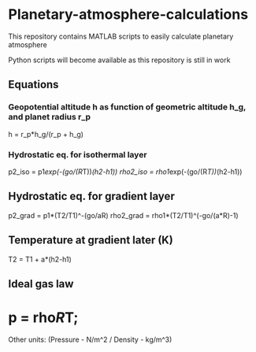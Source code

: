 # Planetary-atmosphere-calculations
 This repository contains MATLAB scripts to easily calculate planetary atmosphere

 Python scripts will become available as this repository is still in work


## Equations
### Geopotential altitude h as function of geometric altitude h_g, and planet radius r_p
h = r_p*h_g/(r_p + h_g)

### Hydrostatic eq. for isothermal layer
p2_iso = p1*exp(-(go/(R*T))*(h2-h1))
rho2_iso = rho1*exp(-(go/(R*T))*(h2-h1))

## Hydrostatic eq. for gradient layer
p2_grad = p1*(T2/T1)^-(go/aR)
rho2_grad = rho1*(T2/T1)^(-go/(a*R)-1)

## Temperature at gradient later (K)
T2 = T1 + a*(h2-h1)

## Ideal gas law
# p = rho*R*T;

Other units: (Pressure - N/m^2 / Density - kg/m^3)
